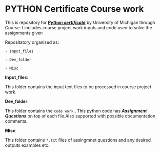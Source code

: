 # PYTHON Certificate Course work

This is repository for [***Python certificate***](https://www.coursera.org/account/accomplishments/records/z3mQrFPhjdMMAc6d) by University of Michigan through  Course. I includes course project work inputs and code used to solve the assignments given

Repositatory organised as:

    - Input_files

    - Dev_folder

    - Misc


**Input_files**:

This folder contains the input text files to be processed in course project work.

**Dev_folder**:

This folder contains the `code work` . This python code has ***Assignment Questions*** on top of each file.Also supported with possible documentation comments.

**Misc**:

This folder contains `*.txt` files of assingmnet questions and any desired outputs examples etc.





